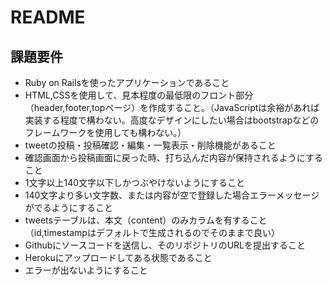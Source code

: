 # README

## 課題要件
* Ruby on Railsを使ったアプリケーションであること
* HTML,CSSを使用して、見本程度の最低限のフロント部分（header,footer,topページ）を作成すること。（JavaScriptは余裕があれば実装する程度で構わない。高度なデザインにしたい場合はbootstrapなどのフレームワークを使用しても構わない。）
* tweetの投稿・投稿確認・編集・一覧表示・削除機能があること
* 確認画面から投稿画面に戻った時、打ち込んだ内容が保持されるようにすること
* 1文字以上140文字以下しかつぶやけないようにすること
* 140文字より多い文字数、または内容が空で登録した場合エラーメッセージがでるようにすること
* tweetsテーブルは、本文（content）のみカラムを有すること（id,timestampはデフォルトで生成されるのでそのままで良い）
* Githubにソースコードを送信し、そのリポジトリのURLを提出すること
* Herokuにアップロードしてある状態であること
* エラーが出ないようにすること
